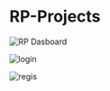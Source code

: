 # RP-Projects



![RP Dasboard](https://user-images.githubusercontent.com/77053720/162231761-bb65631d-644b-4d8a-b5a5-e2d6ecb94fc1.png)

![login](https://user-images.githubusercontent.com/77053720/162232827-2f46e39e-8915-474f-b7d6-ac50e9f476ff.png)

![regis](https://user-images.githubusercontent.com/77053720/162233183-3216c3dc-da71-436c-aab8-634561578958.png)
